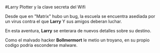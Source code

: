 #Larry Plotter y la clave secreta del Wifi

Desde que en "Matrix" hubo un bug, la escuela se encuentra asediada por un virus contra el
que **Larry** Y sus amigos deberan luchar.

En esta aventura, **Larry** se enterara de nuevos detalles sobre su destino.

Como el malvado hacker **Bollmermort** le metio un troyano, en su propio codigo podria
esconderse malware.